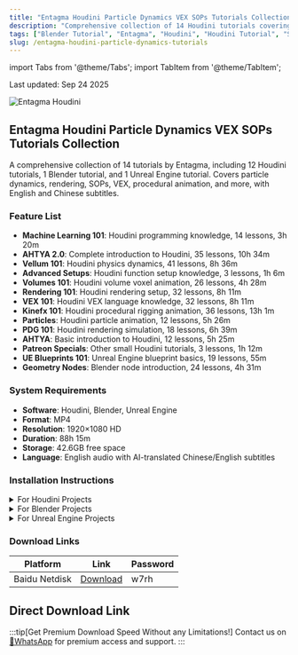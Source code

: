 ```yaml
---
title: "Entagma Houdini Particle Dynamics VEX SOPs Tutorials Collection"
description: "Comprehensive collection of 14 Houdini tutorials covering particle dynamics, VEX, SOPs, rendering, procedural animation, and more. Includes English and Chinese subtitles."
tags: ["Blender Tutorial", "Entagma", "Houdini", "Houdini Tutorial", "SOPs", "UE Tutorial", "VEX", "Chinese Subtitles", "Function Tutorial", "Rendering Tutorial", "VFX Tutorial", "Particle Tutorial"]
slug: /entagma-houdini-particle-dynamics-tutorials
---
```


import Tabs from '@theme/Tabs';
import TabItem from '@theme/TabItem';

<div class="time-update">Last updated: Sep 24 2025</div>

![Entagma Houdini](https://www.gfxcamp.com/wp-content/uploads/2025/09/Entagma-Houdini.jpg)

## Entagma Houdini Particle Dynamics VEX SOPs Tutorials Collection

A comprehensive collection of 14 tutorials by Entagma, including 12 Houdini tutorials, 1 Blender tutorial, and 1 Unreal Engine tutorial. Covers particle dynamics, rendering, SOPs, VEX, procedural animation, and more, with English and Chinese subtitles.

### Feature List
- **Machine Learning 101**: Houdini programming knowledge, 14 lessons, 3h 20m
- **AHTYA 2.0**: Complete introduction to Houdini, 35 lessons, 10h 34m
- **Vellum 101**: Houdini physics dynamics, 41 lessons, 8h 36m
- **Advanced Setups**: Houdini function setup knowledge, 3 lessons, 1h 6m
- **Volumes 101**: Houdini volume voxel animation, 26 lessons, 4h 28m
- **Rendering 101**: Houdini rendering setup, 32 lessons, 8h 11m
- **VEX 101**: Houdini VEX language knowledge, 32 lessons, 8h 11m
- **Kinefx 101**: Houdini procedural rigging animation, 36 lessons, 13h 1m
- **Particles**: Houdini particle animation, 12 lessons, 5h 26m
- **PDG 101**: Houdini rendering simulation, 18 lessons, 6h 39m
- **AHTYA**: Basic introduction to Houdini, 12 lessons, 5h 25m
- **Patreon Specials**: Other small Houdini tutorials, 3 lessons, 1h 12m
- **UE Blueprints 101**: Unreal Engine blueprint basics, 19 lessons, 55m
- **Geometry Nodes**: Blender node introduction, 24 lessons, 4h 31m

### System Requirements
- **Software**: Houdini, Blender, Unreal Engine
- **Format**: MP4
- **Resolution**: 1920×1080 HD
- **Duration**: 88h 15m
- **Storage**: 42.6GB free space
- **Language**: English audio with AI-translated Chinese/English subtitles

### Installation Instructions

<Tabs>
<TabItem value="houdini" label="Houdini">
  <details>
    <summary>For Houdini Projects</summary>
    <p>1. Extract the tutorial files to your project directory</p>
    <p>2. Open Houdini and navigate to the lesson files</p>
    <p>3. Follow along with the video tutorials</p>
    <p>4. Use the included project files for reference</p>
  </details>
</TabItem>
<TabItem value="blender" label="Blender">
  <details>
    <summary>For Blender Projects</summary>
    <p>1. Extract the tutorial files to your project directory</p>
    <p>2. Open Blender and load the included scene files</p>
    <p>3. Follow along with the Geometry Nodes tutorial</p>
  </details>
</TabItem>
<TabItem value="ue" label="Unreal Engine">
  <details>
    <summary>For Unreal Engine Projects</summary>
    <p>1. Extract the tutorial files to your UE project directory</p>
    <p>2. Open Unreal Engine and import the blueprint files</p>
    <p>3. Follow along with the UE Blueprints tutorial</p>
  </details>
</TabItem>
</Tabs>

### Download Links

| Platform | Link | Password |
|----------|------|----------|
| Baidu Netdisk | [Download](https://pan.baidu.com/s/1_j0LoJtacTgBxlG0tRaiTg?pwd=w7rh) | w7rh |

## Direct Download Link
:::tip[Get Premium Download Speed Without any Limitations!]
Contact us on [💬WhatsApp](https://wa.me/+8613237610083) for premium  access and support.
:::